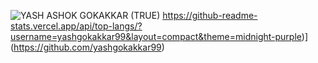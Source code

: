 ![YASH ASHOK GOKAKKAR (TRUE)](https://user-images.githubusercontent.com/87797220/135843365-4fa169e0-2aa0-4b11-a0fb-c21b10c91524.gif)
https://github-readme-stats.vercel.app/api/top-langs/?username=yashgokakkar99&layout=compact&theme=midnight-purple)](https://github.com/yashgokakkar99)
